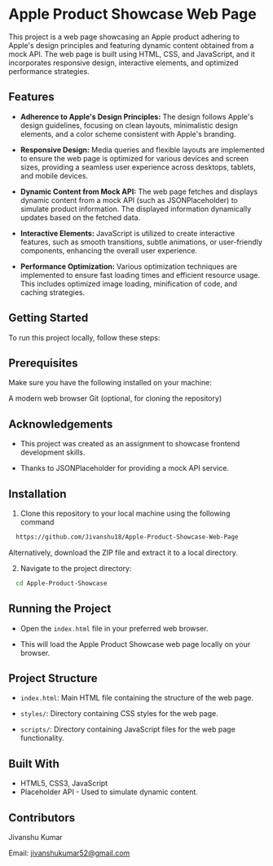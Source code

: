 
# Apple Product Showcase Web Page

This project is a web page showcasing an Apple product adhering to Apple's design principles and featuring dynamic content obtained from a mock API. The web page is built using HTML, CSS, and JavaScript, and it incorporates responsive design, interactive elements, and optimized performance strategies.

## Features

- **Adherence to Apple's Design Principles:** The design follows Apple's design guidelines, focusing on clean layouts, minimalistic design elements, and a color scheme consistent with Apple's branding.

- **Responsive Design:** Media queries and flexible layouts are implemented to ensure the web page is optimized for various devices and screen sizes, providing a seamless user experience across desktops, tablets, and mobile devices.

- **Dynamic Content from Mock API:** The web page fetches and displays dynamic content from a mock API (such as JSONPlaceholder) to simulate product information. The displayed information dynamically updates based on the fetched data.

- **Interactive Elements:** JavaScript is utilized to create interactive features, such as smooth transitions, subtle animations, or user-friendly components, enhancing the overall user experience.

- **Performance Optimization:** Various optimization techniques are implemented to ensure fast loading times and efficient resource usage. This includes optimized image loading, minification of code, and caching strategies.

## Getting Started

To run this project locally, follow these steps:

## Prerequisites

Make sure you have the following installed on your machine:

A modern web browser
Git (optional, for cloning the repository)




## Acknowledgements

 - This project was created as an assignment to showcase frontend development skills.

- Thanks to JSONPlaceholder for providing a mock API service.


## Installation

1. Clone this repository to your local machine using the following command

```bash
  https://github.com/Jivanshu18/Apple-Product-Showcase-Web-Page
```
Alternatively, download the ZIP file and extract it to a local directory.

2. Navigate to the project directory:

```bash
  cd Apple-Product-Showcase
```
## Running the Project

- Open the `index.html` file in your preferred web browser.

- This will load the Apple Product Showcase web page locally on your browser.

## Project Structure

- `index.html`: Main HTML file containing the structure of the web page.

- `styles/`: Directory containing CSS styles for the web page.

- `scripts/`: Directory containing JavaScript files for the web page functionality.

## Built With

- HTML5, CSS3, JavaScript
- Placeholder API - Used to simulate dynamic content.

## Contributors
Jivanshu Kumar 

Email: jivanshukumar52@gmail.com





    